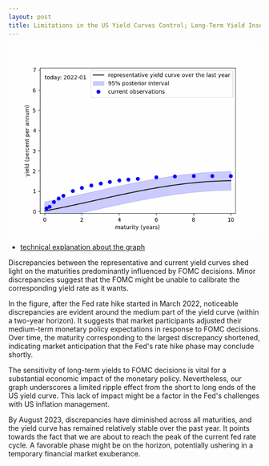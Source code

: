 ```yaml
---
layout: post
title: Limitations in the US Yield Curves Control; Long-Term Yield Insensitivity Following the Recent Fed Rate Hikes
---
```


![about_fig.gif](/images/2023-10-7-uprising.gif)

- [technical explanation about the graph](https://econpreference.github.io/dyn_yields/)

Discrepancies between the representative and current yield curves shed light on the maturities predominantly influenced by FOMC decisions. Minor discrepancies suggest that the FOMC might be unable to calibrate the corresponding yield rate as it wants.

In the figure, after the Fed rate hike started in March 2022, noticeable discrepancies are evident around the medium part of the yield curve (within a two-year horizon). It suggests that market participants adjusted their medium-term monetary policy expectations in response to FOMC decisions. Over time, the maturity corresponding to the largest discrepancy shortened, indicating market anticipation that the Fed's rate hike phase may conclude shortly.

The sensitivity of long-term yields to FOMC decisions is vital for a substantial economic impact of the monetary policy. Nevertheless, our graph underscores a limited ripple effect from the short to long ends of the US yield curve. This lack of impact might be a factor in the Fed's challenges with US inflation management.

By August 2023, discrepancies have diminished across all maturities, and the yield curve has remained relatively stable over the past year. It points towards the fact that we are about to reach the peak of the current fed rate cycle. A favorable phase might be on the horizon, potentially ushering in a temporary financial market exuberance.
